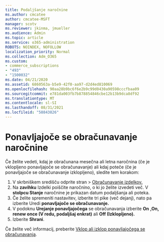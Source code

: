 ```yaml
---
title: Podaljšanje naročnine
ms.author: cmcatee
author: cmcatee-MSFT
manager: scotv
ms.reviewer: jkinma, jmueller
ms.audience: Admin
ms.topic: article
ms.service: o365-administration
ROBOTS: NOINDEX, NOFOLLOW
localization_priority: Normal
ms.collection: Adm_O365
ms.custom:
- commerce_subscriptions
- "493"
- "1500032"
ms.date: 04/21/2020
ms.assetid: 6860563a-b5e9-42f0-aa97-d2d4ed810069
ms.openlocfilehash: 90aa28b9bc6f6e2b9c99d0430a90598cccfbaa09
ms.sourcegitcommit: e781da003fb7b878854846cbe12b13b9dca8df92
ms.translationtype: MT
ms.contentlocale: sl-SI
ms.lasthandoff: 08/31/2021
ms.locfileid: "58843826"
---
```

# <a name="subscription-recurring-billing"></a>Ponavljajoče se obračunavanje naročnine

Če želite vedeti, kdaj je obračunana mesečna  ali letna naročnina (če je vklopljeno ponavljajoče se obračunavanje) ali kdaj poteče (če je ponavljajoče se obračunavanje izklopljeno), sledite tem korakom: 
  
1. V skrbniškem središču  odprite stran \> [Obračunavanje izdelkov.](https://go.microsoft.com/fwlink/p/?linkid=842054)
2. Na **zavihku** Izdelki poiščite naročnino, o ki jo želite izvedeti več. V **stolpcu Stanje** naročnine je prikazan datum podaljšanja ali poteka.
3. Če želite spremeniti nastavitev, izberite tri pike (več dejanj), nato pa izberite Uredi **ponavljajoče se obračunavanje.**
4. V podoknu **Urejanje ponavljajočega** se obračunavanja izberite **On** **,On, renew once (V redu, podaljšaj enkrat)** ali **Off (Izklopljeno).**
5. Izberite **Shrani**.

Če želite več informacij, preberite [Vklop ali izklop ponavljajočega se obračunavanja](https://docs.microsoft.com/microsoft-365/commerce/subscriptions/renew-your-subscription).